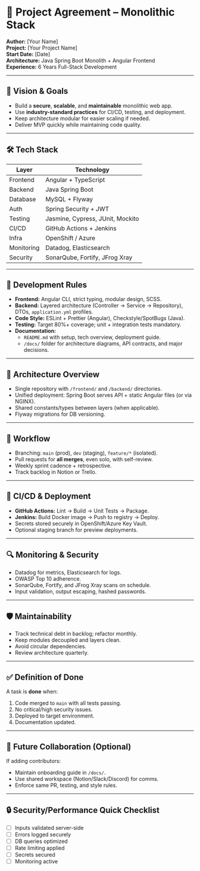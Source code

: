 # 📜 Project Agreement – Monolithic Stack

**Author:** [Your Name]  
**Project:** [Your Project Name]  
**Start Date:** [Date]  
**Architecture:** Java Spring Boot Monolith + Angular Frontend  
**Experience:** 6 Years Full-Stack Development

---

## 🎯 Vision & Goals
- Build a **secure**, **scalable**, and **maintainable** monolithic web app.
- Use **industry-standard practices** for CI/CD, testing, and deployment.
- Keep architecture modular for easier scaling if needed.
- Deliver MVP quickly while maintaining code quality.

---

## 🛠 Tech Stack
| Layer      | Technology                           |
| ---------- | ------------------------------------ |
| Frontend   | Angular + TypeScript                 |
| Backend    | Java Spring Boot                     |
| Database   | MySQL + Flyway                       |
| Auth       | Spring Security + JWT                |
| Testing    | Jasmine, Cypress, JUnit, Mockito     |
| CI/CD      | GitHub Actions + Jenkins             |
| Infra      | OpenShift / Azure                    |
| Monitoring | Datadog, Elasticsearch               |
| Security   | SonarQube, Fortify, JFrog Xray        |

---

## 📏 Development Rules
- **Frontend:** Angular CLI, strict typing, modular design, SCSS.
- **Backend:** Layered architecture (Controller → Service → Repository), DTOs, `application.yml` profiles.
- **Code Style:** ESLint + Prettier (Angular), Checkstyle/SpotBugs (Java).
- **Testing:** Target 80%+ coverage; unit + integration tests mandatory.
- **Documentation:**  
  - `README.md` with setup, tech overview, deployment guide.  
  - `/docs/` folder for architecture diagrams, API contracts, and major decisions.

---

## 📂 Architecture Overview
- Single repository with `/frontend/` and `/backend/` directories.
- Unified deployment: Spring Boot serves API + static Angular files (or via NGINX).
- Shared constants/types between layers (when applicable).
- Flyway migrations for DB versioning.

---

## 🌱 Workflow
- Branching: `main` (prod), `dev` (staging), `feature/*` (isolated).
- Pull requests for **all merges**, even solo, with self-review.
- Weekly sprint cadence + retrospective.
- Track backlog in Notion or Trello.

---

## 🚀 CI/CD & Deployment
- **GitHub Actions:** Lint → Build → Unit Tests → Package.
- **Jenkins:** Build Docker image → Push to registry → Deploy.
- Secrets stored securely in OpenShift/Azure Key Vault.
- Optional staging branch for preview deployments.

---

## 🔍 Monitoring & Security
- Datadog for metrics, Elasticsearch for logs.
- OWASP Top 10 adherence.
- SonarQube, Fortify, and JFrog Xray scans on schedule.
- Input validation, output escaping, hashed passwords.

---

## 🛡 Maintainability
- Track technical debt in backlog; refactor monthly.
- Keep modules decoupled and layers clean.
- Avoid circular dependencies.
- Review architecture quarterly.

---

## ✅ Definition of Done
A task is **done** when:
1. Code merged to `main` with all tests passing.
2. No critical/high security issues.
3. Deployed to target environment.
4. Documentation updated.

---

## 🤝 Future Collaboration (Optional)
If adding contributors:
- Maintain onboarding guide in `/docs/`.
- Use shared workspace (Notion/Slack/Discord) for comms.
- Enforce same PR, testing, and style rules.

---

## 🔒 Security/Performance Quick Checklist
- [ ] Inputs validated server-side  
- [ ] Errors logged securely  
- [ ] DB queries optimized  
- [ ] Rate limiting applied  
- [ ] Secrets secured  
- [ ] Monitoring active  
